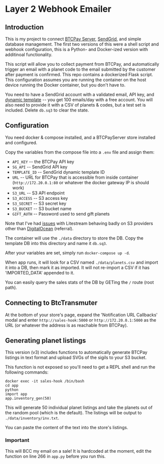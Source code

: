 # Layer 2 Webhook Emailer

## Introduction

This is my project to connect [BTCPay Server](https://github.com/btcpayserver/btcpayserver), [SendGrid](https://sendgrid.com/), and simple database management. The first two versions of this were a shell script and webhook configuration, this is a Python- and Docker-ized version with additinoal functionality. 

This script will allow you to collect payment from BTCPay, and automatically trigger an email with a planet code to the email submitted by the customer after payment is confirmed. This repo contains a dockerized Flask script. This configuration assumes you are running the container on the host device running the Docker container, but you don't have to.

You need to have a SendGrid account with a validated email, API key, and [dynamic template](https://mc.sendgrid.com/dynamic-templates) -- you get 100 emails/day with a free account. You will also need to provide it with a CSV of planets & codes, but a test set is included. Delete `db.sq3` to clear the state.

## Configuration

You need docker & compose installed, and a BTCPayServer store installed and configured.

Copy the variables from the compose file into a `.env` file and assign them:

- `API_KEY` -- the BTCPay API key
- `SG_API` -- SendGrid API key
- `TEMPLATE_ID` -- SendGrid dynamic template ID
- `URL` -- URL for BTCPay that is accessible from inside container (`http://172.20.0.1:80` or whatever the docker gateway IP is should work)
- `S3_URL` -- S3 API endpoint
- `S3_ACCESS` -- S3 access key
- `S3_SECRET` -- S3 secret key
- `S3_BUCKET` -- S3 bucket name
- `GIFT_AUTH` -- Password used to send gift planets

Note that I've had [issues](https://github.com/benbjohnson/litestream/issues/435) with Litestream behaving badly on S3 providers other than [DigitalOcean](https://m.do.co/c/4da920651e1a) (referral).

The container will use the `./data` directory to store the DB. Copy the template DB into this directory and name it `db.sq3`.

After your variables are set, simply run `docker-compose up -d`.

When app runs, it will look for a CSV named `./data/planets.csv` and import it into a DB, then mark it as imported. It will not re-import a CSV if it has 'IMPORTED_DATA' appended to it. 

You can easily query the sales stats of the DB by GETing the `/` route (root path).


## Connecting to BtcTransmuter

At the bottom of your store's page, expand the 'Notification URL Callbacks' modal and enter `http://sales-hook:5000` or `http://172.20.0.1:5000` as the URL (or whatever the address is as reachable from BTCPay).

## Generating planet listings

This version (v3) includes functions to automatically generate BTCPay listings in text format and upload SVGs of the sigils to your S3 bucket.


This function is not exposed so you'll need to get a REPL shell and run the following commands:

```
docker exec -it sales-hook /bin/bash
cd app
python
import app
app.inventory_gen(50)
```

This will generate 50 individual planet listings and take the planets out of the random pool (which is the default). The listings will be output to `./data/inventory/inv.txt`.

You can paste the content of the text into the store's listings.

### Important

This will BCC my email on a sale! It is hardcoded at the moment, edit the function on line 266 in `app.py` before you run this.
